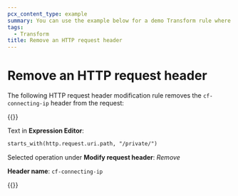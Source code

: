 ```yaml
---
pcx_content_type: example
summary: You can use the example below for a demo Transform rule where the `cf-connecting-ip` header is removed from the request.
tags:
  - Transform
title: Remove an HTTP request header
---
```


# Remove an HTTP request header

The following HTTP request header modification rule removes the `cf-connecting-ip` header from the request:

{{<example>}}

Text in **Expression Editor**:

```txt
starts_with(http.request.uri.path, "/private/")
```

Selected operation under **Modify request header**: _Remove_

**Header name**: `cf-connecting-ip`

{{</example>}}
